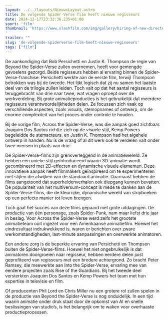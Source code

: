 ```yaml
---
layout: ../../layouts/NieuwsLayout.astro
title: De volgende Spider-Verse film heeft nieuwe regisseurs
date: 2024-12-17T23:32:36.235+01:00
soort: 'film'
thumbnail: 'https://www.slashfilm.com/img/gallery/hiring-of-new-directors-raises-big-questions-about-the-final-spider-verse-movie/l-intro-1734460742.jpg
'
trailer: ""
slug: 'de-volgende-spiderverse-film-heeft-nieuwe-regisseurs'
tags: ["film"]
---
```


De aankondiging dat Bob Persichetti en Justin K. Thompson de regie van Beyond
the Spider-Verse zullen overnemen, heeft voor gemengde gevoelens gezorgd. Beide
regisseurs hebben al ervaring binnen de Spider-Verse-franchise: Persichetti
werkte aan de eerste film, terwijl Thompson betrokken was bij de tweede. Het
lijkt logisch dat zij nu samen het laatste deel van de trilogie zullen leiden.
Toch valt op dat het aantal regisseurs is teruggebracht van drie naar twee, wat
vragen oproept over de werkverdeling. Bij grote animatieproducties is het
gebruikelijk dat meerdere regisseurs verantwoordelijkheden delen. Ze focussen
zich vaak op verschillende aspecten, zoals visuals, stemopnames of ontwerp, om
de enorme complexiteit van het proces onder controle te houden.

Bij de vorige film, Across the Spider-Verse, was die aanpak goed zichtbaar.
Joaquim Dos Santos richtte zich op de visuele stijl, Kemp Powers begeleidde de
stemacteurs, en Justin K. Thompson had het algehele ontwerp in handen. Nu is de
vraag of al dit werk ook te verdelen valt onder twee mensen in plaats van drie.

De Spider-Verse-films zijn grensverleggend in de animatiewereld. Ze hebben een
unieke stijl geïntroduceerd waarin 3D-animatie wordt gecombineerd met
2D-effecten en dynamische visuele elementen. Deze innovatieve aanpak heeft
filmmakers geïnspireerd om te experimenteren met stijlen die afwijken van de
standaard animatie. Daarnaast hebben de films aangetoond dat superheldenverhalen
ook diepgang kunnen bevatten. De populariteit van het multiversum-concept is
mede te danken aan de Spider-Verse-films, die de kleurrijke, dynamische wereld
van stripboeken op een perfecte manier tot leven brengen.

Toch gaat het succes van deze films gepaard met grote uitdagingen. De productie
van één personage, zoals Spider-Punk, nam maar liefst drie jaar in beslag. Voor
Across the Spider-Verse werd zelfs het grootste animatieteam ooit ingezet voor
een Amerikaanse animatiefilm. Hoewel het eindresultaat indrukwekkend is, waren
er berichten over zware werkomstandigheden, last-minute aanpassingen en
overwerkte animatoren.

Een andere zorg is de beperkte ervaring van Persichetti en Thompson buiten de
Spider-Verse-films. Hoewel het niet ongebruikelijk is dat animatoren doorgroeien
naar regisseur, hebben eerdere delen juist geprofiteerd van regisseurs met een
bredere achtergrond. Zo bracht Peter Ramsey, die meewerkte aan Into the
Spider-Verse, ervaring mee van eerdere projecten zoals Rise of the Guardians.
Bij het tweede deel versterkten Joaquim Dos Santos en Kemp Powers het team met
hun expertise in televisie en film.

Of producenten Phil Lord en Chris Miller nu een grotere rol zullen spelen in de
productie van Beyond the Spider-Verse is nog onduidelijk. In een tijd waarin
animatie onder druk staat door de opkomst van AI en snelle beslissingen van
studio’s, is het belangrijk om te waken voor overhaaste productieprocessen.